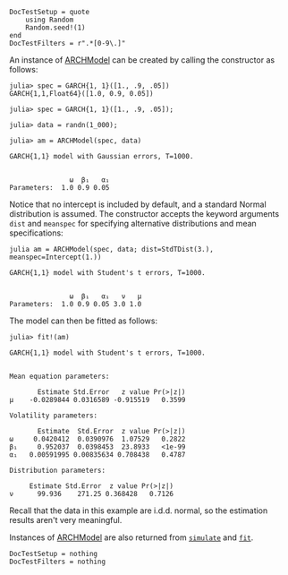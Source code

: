 ```@meta
DocTestSetup = quote
    using Random
    Random.seed!(1)
end
DocTestFilters = r".*[0-9\.]"
```
An instance of [ARCHModel](@ref) can be created by calling the constructor as follows:

```jldoctest CONSTRUCTOR
julia> spec = GARCH{1, 1}([1., .9, .05])
GARCH{1,1,Float64}([1.0, 0.9, 0.05])

julia> spec = GARCH{1, 1}([1., .9, .05]);

julia> data = randn(1_000);

julia> am = ARCHModel(spec, data)

GARCH{1,1} model with Gaussian errors, T=1000.


               ω  β₁   α₁
Parameters:  1.0 0.9 0.05
```

Notice that no intercept is included by default, and a standard Normal distribution is assumed. The constructor accepts the keyword arguments `dist` and `meanspec` for specifying alternative distributions and mean specifications:

```jldoctest CONSTRUCTOR
julia am = ARCHModel(spec, data; dist=StdTDist(3.), meanspec=Intercept(1.))

GARCH{1,1} model with Student's t errors, T=1000.


               ω  β₁   α₁   ν   μ
Parameters:  1.0 0.9 0.05 3.0 1.0

```

The model can then be fitted as follows:

```jldoctest CONSTRUCTOR
julia> fit!(am)

GARCH{1,1} model with Student's t errors, T=1000.


Mean equation parameters:

       Estimate Std.Error   z value Pr(>|z|)
μ    -0.0289844 0.0316589 -0.915519   0.3599

Volatility parameters:

       Estimate  Std.Error  z value Pr(>|z|)
ω     0.0420412  0.0390976  1.07529   0.2822
β₁     0.952037  0.0398453  23.8933   <1e-99
α₁   0.00591995 0.00835634 0.708438   0.4787

Distribution parameters:

     Estimate Std.Error  z value Pr(>|z|)
ν      99.936    271.25 0.368428   0.7126
```

Recall that the data in this example are i.d.d. normal, so the estimation results aren't very meaningful.

 Instances of [ARCHModel](@ref) are also returned from [`simulate`](@ref) and [`fit`](@ref).
 ```@meta
 DocTestSetup = nothing
 DocTestFilters = nothing
 ```

